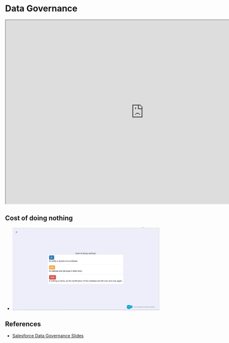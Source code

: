 # Data Governance

<iframe id="inlineFrameExample"
    title="Inline Frame Example"
    width="900"
    height="600"
    src="https://mohan-chinnappan-n.github.io/sfdc/dg.html#/home">
</iframe>



## Cost of doing nothing
- ![cost of doing nothing](https://github.com/mohan-chinnappan-n/Data-Governance/raw/master/img/dc-16.png)

## References
- [Salesforce Data Governance Slides](https://mohan-chinnappan-n.github.io/sfdc/dg.html#/home)